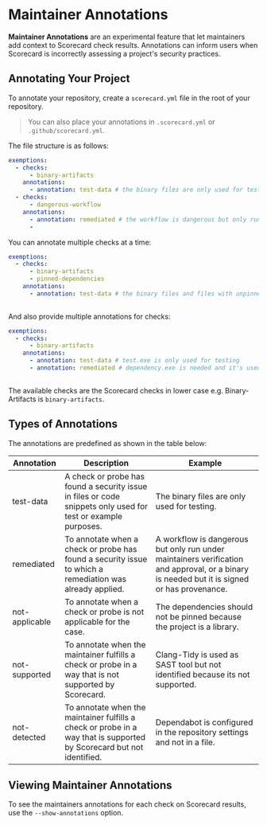 # Maintainer Annotations

**Maintainer Annotations** are an experimental feature that let maintainers add context to Scorecard check results. Annotations can inform users when Scorecard is incorrectly assessing a project's security practices.

## Annotating Your Project

To annotate your repository, create a `scorecard.yml` file in the root of your repository.
> You can also place your annotations in `.scorecard.yml` or `.github/scorecard.yml`.

The file structure is as follows:

```yml
exemptions:
  - checks:
      - binary-artifacts
    annotations:
      - annotation: test-data # the binary files are only used for testing
  - checks:
      - dangerous-workflow
    annotations:
      - annotation: remediated # the workflow is dangerous but only run under maintainers verification and approval
      -
```

You can annotate multiple checks at a time:

```yml
exemptions:
  - checks:
      - binary-artifacts
      - pinned-dependencies
    annotations:
      - annotation: test-data # the binary files and files with unpinned dependencies are only used for testing
 
```

And also provide multiple annotations for checks:

```yml
exemptions:
  - checks:
      - binary-artifacts
    annotations:
      - annotation: test-data # test.exe is only used for testing 
      - annotation: remediated # dependency.exe is needed and it's used but the binary signature is verified
  
```

The available checks are the Scorecard checks in lower case e.g. Binary-Artifacts is `binary-artifacts`.

## Types of Annotations

The annotations are predefined as shown in the table below:

| Annotation | Description | Example |
|------------|-------------|---------|
| test-data | A check or probe has found a security issue in files or code snippets only used for test or example purposes. | The binary files are only used for testing. |
| remediated | To annotate when a check or probe has found a security issue to which a remediation was already applied. | A workflow is dangerous but only run under maintainers verification and approval, or a binary is needed but it is signed or has provenance. |
| not-applicable | To annotate when a check or probe is not applicable for the case. | The dependencies should not be pinned because the project is a library. |
| not-supported | To annotate when the maintainer fulfills a check or probe in a way that is not supported by Scorecard. | Clang-Tidy is used as SAST tool but not identified because its not supported. |
| not-detected | To annotate when the maintainer fulfills a check or probe in a way that is supported by Scorecard but not identified. | Dependabot is configured in the repository settings and not in a file. |

## Viewing Maintainer Annotations

To see the maintainers annotations for each check on Scorecard results, use the `--show-annotations` option.
